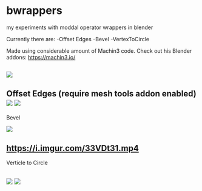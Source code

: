 # bwrappers

my experiments with moddal operator wrappers in blender 

Currently there are:
-Offset Edges
-Bevel
-VertexToCircle

Made using considerable amount of Machin3 code. Check out his Blender addons: https://machin3.io/

![](https://camo.githubusercontent.com/3c8664ea3e2b2bfb39b9e640a4afb8a04ea62a38/68747470733a2f2f692e696d6775722e636f6d2f6d7243785361432e706e67)
---
Offset Edges 
(require mesh tools addon enabled)
![](https://i.imgur.com/8hJ9C08.png)
![](https://i.imgur.com/E2aKazG.gif)
---

Bevel

![](https://i.imgur.com/jGwzGub.png)


https://i.imgur.com/33VDt31.mp4
---
Verticle to Circle

![](https://i.imgur.com/4HgdMAe.png)
![](https://i.imgur.com/7rKKfN9.gif)
---
